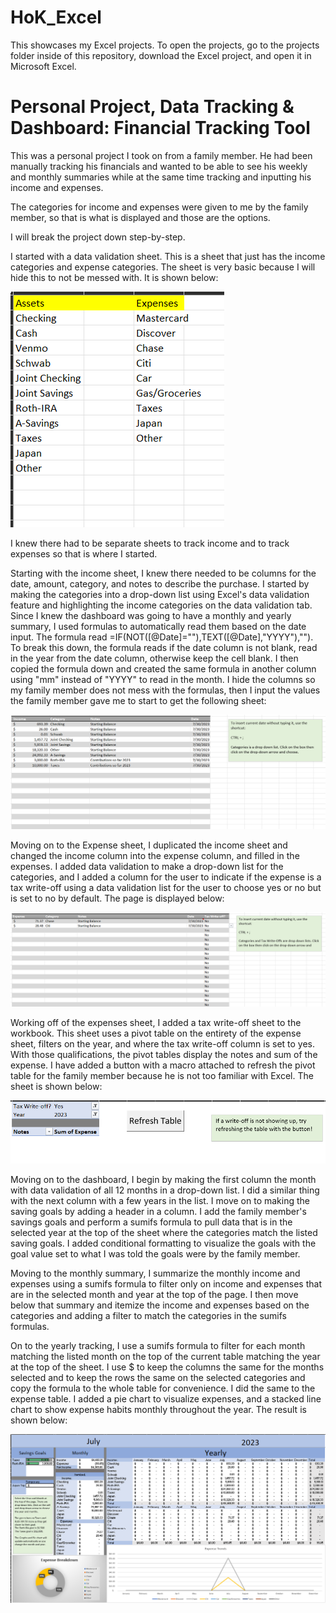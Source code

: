 # HoK_Excel

This showcases my Excel projects. To open the projects, go to the projects folder inside of this repository, download the Excel project, and open it in Microsoft Excel.

# Personal Project, Data Tracking & Dashboard: Financial Tracking Tool  

This was a personal project I took on from a family member. He had been manually tracking his financials and wanted to be able to see his weekly and monthly summaries 
while at the same time tracking and inputting his income and expenses.

The categories for income and expenses were given to me by the family member, so that is what is displayed and those are the options.

I will break the project down step-by-step.

I started with a data validation sheet. This is a sheet that just has the income categories and expense categories. The sheet is very basic because I will hide this to not be messed with. It is shown below:

![Data Validation Sheet](Photos/data_validation.png)

I knew there had to be separate sheets to track income and to track expenses so that is where I started.

Starting with the income sheet, I knew there needed to be columns for the date, amount, category, and notes to describe the purchase. I started by making the categories into a drop-down list using Excel's data validation feature and highlighting the income categories on the data validation tab. Since I knew the dashboard was going to have a monthly and yearly summary, I used formulas to automatically read them based on the date input. The formula read =IF(NOT(\[@Date\]=""),TEXT(\[@Date\],"YYYY"),""). To break this down, the formula reads if the date column is not blank, read in the year from the date column, otherwise keep the cell blank. I then copied the formula down and created the same formula in another column using "mm" instead of "YYYY" to read in the month. I hide the columns so my family member does not mess with the formulas, then I input the values the family member gave me to start to get the following sheet:

![Income Tracking Sheet](Photos/Income_Tracking.png)

Moving on to the Expense sheet, I duplicated the income sheet and changed the income column into the expense column, and filled in the expenses. I added data validation to make a drop-down list for the categories, and I added a column for the user to indicate if the expense is a tax write-off using a data validation list for the user to choose yes or no but is set to no by default. The page is displayed below:

![Expense Tracking Sheet](Photos/Expense_Tracking.png)

Working off of the expenses sheet, I added a tax write-off sheet to the workbook. This sheet uses a pivot table on the entirety of the expense sheet, filters on the year, and where the tax write-off column is set to yes. With those qualifications, the pivot tables display the notes and sum of the expense. I have added a button with a macro attached to refresh the pivot table for the family member because he is not too familiar with Excel. The sheet is shown below:

![Tax Write-Offs Sheet](Photos/Tax_Write_offs.png)

Moving on to the dashboard, I begin by making the first column the month with data validation of all 12 months in a drop-down list. I did a similar thing with the next column with a few years in the list. I move on to making the saving goals by adding a header in a column. I add the family member's savings goals and perform a sumifs formula to pull data that is in the selected year at the top of the sheet where the categories match the listed saving goals. I added conditional formatting to visualize the goals with the goal value set to what I was told the goals were by the family member. 

Moving to the monthly summary, I summarize the monthly income and expenses using a sumifs formula to filter only on income and expenses that are in the selected month and year at the top of the page. I then move below that summary and itemize the income and expenses based on the categories and adding a filter to match the categories in the sumifs formulas.

On to the yearly tracking, I use a sumifs formula to filter for each month matching the listed month on the top of the current table matching the year at the top of the sheet. I use $ to keep the columns the same for the months selected and to keep the rows the same on the selected categories and copy the formula to the whole table for convenience. I did the same to the expense table. I added a pie chart to visualize expenses, and a stacked line chart to show expense habits monthly throughout the year. The result is shown below:

![Dashboard Sheet](Photos/Financial_Tracking_Tool_Dashboard.png)


